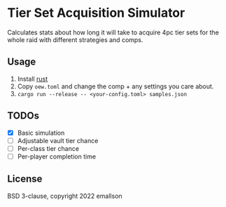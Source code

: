 # Tier Set Acquisition Simulator

Calculates stats about how long it will take to acquire 4pc tier sets for the
whole raid with different strategies and comps.

## Usage

1. Install [rust](//rustup.rs)
2. Copy `oew.toml` and change the comp + any settings you care about.
3. `cargo run --release -- <your-config.toml> samples.json`

## TODOs

- [x] Basic simulation
- [ ] Adjustable vault tier chance
- [ ] Per-class tier chance
- [ ] Per-player completion time

## License

BSD 3-clause, copyright 2022 emallson
